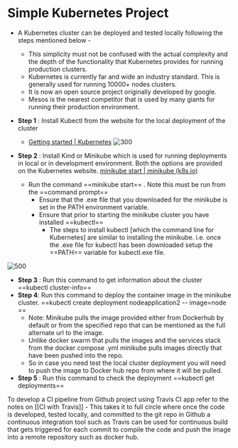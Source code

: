 # Simple Kubernetes Project
- A Kubernetes cluster can be deployed and tested locally following the steps mentioned below - 
	- This simplicity must not be confused with the actual complexity and the depth of the functionality that Kubernetes provides for running production clusters.
	- Kubernetes is currently far and wide an industry standard. This is generally used for running 10000+ nodes clusters.
	- It is now an open source project originally developed by google.
	- Mesos is the nearest competitor that is used by many giants for running their production environment.
- **Step 1** : Install Kubectl from the website for the local deployment of the cluster
	- [Getting started | Kubernetes](https://kubernetes.io/docs/setup/)
	![300](kubectl1.png)

- **Step 2** : Install Kind or Minikube which is used for running deployments in local or in development environment. Both the options are provided on the Kubernetes website. [minikube start | minikube (k8s.io)](https://minikube.sigs.k8s.io/docs/start/)
	-  Run the command ==minikube start== . Note this must be run from the ==command prompt==
		- Ensure that the .exe file that you downloaded for the minikube is set in the PATH environment variable.
		- Ensure that prior to starting the minikube cluster you have installed ==kubectl== 
			- The steps to install kubectl [which the command line for Kubernetes] are similar to installing the minikube. i.e. once the .exe file for kubectl has been downloaded setup the ==PATH== variable for kubectl.exe file.

![500](kubectl2.png)

- **Step 3** : Run this command  to get information about the cluster ==kubectl cluster-info==
- **Step 4**: Run this command to deploy the container image in the minikube cluster. ==kubectl create deployment nodeapplication2 -- image=node ==
	- Note: Minikube pulls the image provided either from Dockerhub by default or from the specified repo that can be mentioned as the full alternate url to the image.
	- Unlike docker swarm that pulls the images and the services stack from the docker compose .yml minikube pulls images directly that have been pushed into the repo.
	- So in case you need test the local cluster deployment you will need to push the image to Docker hub repo from where it will be pulled.
- **Step 5** : Run this command to check the deployment ==kubectl get deployments==

 To develop a CI pipeline from Github project using Travis CI app refer to the notes on [[CI with Travis]]
	- This takes it to full circle where once the code is developed, tested locally, and committed to the git repo in Github a continuous integration tool such as Travis can be used for continuous build that gets triggered for each commit to compile the code and push the image into a remote repository such as docker hub.